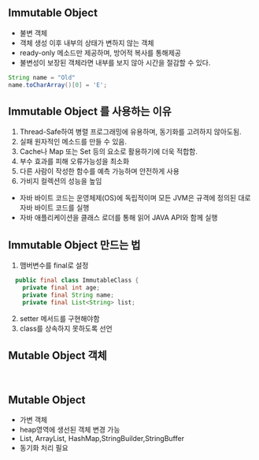 ## Immutable Object
 - 불변 객체
 - 객체 생성 이후 내부의 상태가 변하지 않는 객체
 - ready-only 메소드만 제공하며, 방어적 복사를 통해제공
 - 불변성이 보장된 객체라면 내부를 보지 않아 시간을 절감할 수 있다.
 ```java
 String name = "Old"
 name.toCharArray()[0] = 'E';
 ```

## Immutable Object 를 사용하는 이유
1. Thread-Safe하여 병렬 프로그래밍에 유용하며, 동기화를 고려하지 않아도됨.
2. 실패 원자적인 메소드를 만들 수 있음.
3. Cache나 Map 또는 Set 등의 요소로 활용하기에 더욱 적합함.
4. 부수 효과를 피해 오류가능성을 최소화
5. 다른 사람이 작성한 함수를 예측 가능하며 안전하게 사용
6. 가비지 컬렉션의 성능을 높임
 - 자바 바이트 코드는 운영체제(OS)에 독립적이며 모든 JVM은 규격에 정의된 대로 자바 바이트 코드를 실행
 - 자바 애플리케이션을 클래스 로더를 통해 읽어 JAVA API와 함께 실행

## Immutable Object 만드는 법
1. 맴버변수를 final로 설정
```java
  public final class ImmutableClass {
    private final int age;
    private final String name;
    private final List<String> list;
```
2. setter 메서드를 구현해야함
3. class를 상속하지 못하도록 선언
## Mutable Object 객체

<br/>

## Mutable Object
- 가변 객체
- heap영역에 생선된 객체 변경 가능
- List, ArrayList, HashMap,StringBuilder,StringBuffer
- 동기화 처리 필요 
